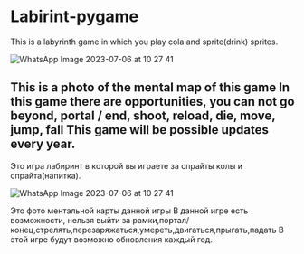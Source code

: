 # Labirint-pygame
This is a labyrinth game in which you play cola and sprite(drink) sprites.

![WhatsApp Image 2023-07-06 at 10 27 41](https://github.com/loreman47/Labirint-pygame/assets/116094863/25f3e782-2671-4ed5-97af-e07056255b3d)

This is a photo of the mental map of this game
In this game there are opportunities, you can not go beyond, portal / end, shoot, reload, die, move, jump, fall
This game will be possible updates every year.
----------------------------------------------------------------------------------------------------------------
Это игра лабиринт в которой вы играете за спрайты колы и спрайта(напитка).

![WhatsApp Image 2023-07-06 at 10 27 41](https://github.com/loreman47/Labirint-pygame/assets/116094863/25f3e782-2671-4ed5-97af-e07056255b3d)

Это фото ментальной карты данной игры
В данной игре есть возможности, нельзя выйти за рамки,портал/конец,стрелять,перезаряжаться,умереть,двигаться,прыгать,падать
В этой игре будут возможно обновления каждый год.

